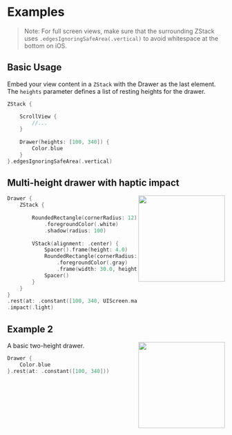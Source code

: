 #  Examples

> Note: For full screen views, make sure that the surrounding ZStack uses `.edgesIgnoringSafeArea(.vertical)` to avoid whitespace at the bottom on iOS.

## Basic Usage

Embed your view content in a `ZStack` with the Drawer as the last element. The `heights` parameter defines a list of resting heights for the drawer.

```swift
ZStack {

    ScrollView {
        //...
    }
    
    Drawer(heights: [100, 340]) {
        Color.blue
    }
}.edgesIgnoringSafeArea(.vertical)
```

## Multi-height drawer with haptic impact

<img src=https://raw.githubusercontent.com/maustinstar/swiftui-drawer/master/Docs/Media/white-drawer.gif width=200 align="right" />

```swift
Drawer {
    ZStack {
        
        RoundedRectangle(cornerRadius: 12)
            .foregroundColor(.white)
            .shadow(radius: 100)
        
        VStack(alignment: .center) {
            Spacer().frame(height: 4.0)
            RoundedRectangle(cornerRadius: 3.0)
                .foregroundColor(.gray)
                .frame(width: 30.0, height: 6.0)
            Spacer()
        }
    }
}
.rest(at: .constant([100, 340, UIScreen.main.bounds.height - 40]))
.impact(.light)
```

## Example 2

<img src=https://raw.githubusercontent.com/maustinstar/swiftui-drawer/master/Docs/Media/blue-drawer.gif width=200 align="right" />

A basic two-height drawer.

```swift
Drawer {
    Color.blue
}.rest(at: .constant([100, 340]))
```
